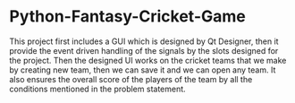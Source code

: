 # Python-Fantasy-Cricket-Game
This project first includes a GUI which is designed by Qt Designer, then it provide the event driven handling of the signals by the slots designed for the project. Then the designed UI works on the cricket teams that we make by creating new team, then we can  save it and we can open any team. It also ensures the overall score of the players of the team by all the conditions mentioned in the problem statement. 
